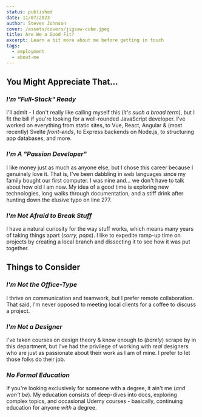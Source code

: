 ```yaml
---
status: published
date: 11/07/2023
author: Steven Johnson
cover: /assets/covers/jigsaw-cube.jpeg
title: Are We a Good Fit?
excerpt: Learn a bit more about me before getting in touch
tags:
  - employment
  - about-me
---
```

## You Might Appreciate That...

### *I'm "Full-Stack" Ready*
I'll admit - I don't really like calling myself this (*it's such a broad term*), but I fit the bill if you're looking for a well-rounded JavaScript developer. I've worked on everything from static sites, to Vue, React, Angular & (most recently) Svelte *front-ends*, to Express backends on Node.js, to structuring app databases, and more.

### *I'm A "Passion Developer"*
I like money just as much as anyone else, but I chose this career because I genuinely love it. That is, I've been dabbling in web languages since my family bought our first computer. I was nine and... we don't have to talk about how old I am now. My idea of a good time is exploring new technologies, long walks through documentation, and a stiff drink after hunting down the elusive typo on line 277.

### *I'm Not Afraid to Break Stuff*
I have a natural curiosity for the way stuff works, which means many years of taking things apart (*sorry, pops*). I like to expedite ramp-up time on projects by creating a local branch and dissecting it to see how it was put together. 

## Things to Consider

### *I'm Not the Office-Type*
I thrive on communication and teamwork, but I prefer remote collaboration. That said, I'm never opposed to meeting local clients for a coffee to discuss a project.

### *I'm Not a Designer*
I've taken courses on design theory & know enough to (*barely*) scrape by in this department, but I've had the privilege of working with *real* designers who are just as passionate about their work as I am of mine. I prefer to let those folks do their job.

### *No Formal Education*
If you're looking exclusively for someone with a degree, it ain't me (*and won't be*). My education consists of deep-dives into docs, exploring complex topics, and occasional Udemy courses - basically, continuing education for anyone *with* a degree.
